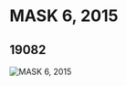 # MASK 6, 2015
## 19082
![MASK 6, 2015](https://lc-www-live-s.legocdn.com/media/bricks/5/2/6102761.jpg)